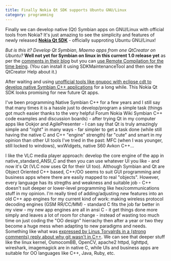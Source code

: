 ```yaml
---
title: Finally Nokia Qt SDK supports Ubuntu GNU/Linux
category: programming
---
```


Finally we can develop native (Qt) Symbian apps on GNU/Linux with official tools from Nokia? It's just amazing to see the simplicity and features of newly released __[Nokia Qt SDK](http://www.forum.nokia.com/info/sw.nokia.com/id/e920da1a-5b18-42df-82c3-907413e525fb/Nokia_Qt_SDK.html)__ - officially supproting Ubuntu GNU/Linux! 

_But is this it? Develop Qt Symbian, Maemo apps from one QtCreator on Ubuntu?_ __Well not yet for Symbian on linux in this current 1.0 release yet__ as per the [comments in their blog](http://labs.trolltech.com/blogs/2010/06/23/nokia-qt-sdk-10-released/) but you can [use Remote Compilation for the time being](http://wiki.forum.nokia.com/index.php/Nokia_Qt_SDK_Remote_Compiler). (You can install it using SDKMaintenanceTool and then see the QtCreator Help about it.)

After waiting and using <a href='http://www.clearevo.com/blog/programming/2009/06/05/symbian_c%2B%2B_on_linux_using_gnupoc_and_eclipse_cdt.html'>unofficial tools like gnupoc with eclipse cdt to develop native Symbian C++ applications</a> for a long while. This Nokia Qt SDK looks promising for new future Qt apps.

I've been programming Native Symbian C++ for a few years and I still say that many times it is a hassle just to develop/program a simple task (things got much easier thanks to the very helpful Forum Nokia Wiki Symbian C++ code examples and discussion boards) - after trying Qt in my computer apps like Ookjor and AgilePresenter - I can say that Qt is truly amazingly simple and "right" in many ways - far simpler to get a task done (while still having the native C and C++ "engine" strength) far "cute" and smart in my opinion than other UI tools I've tried in the past: MFC (when I was younger, still locked to windows), wxWidgets, native S60 Avkon C++...

I like the VLC media player approach: develop the core engine of the app in native_standard_ANSI_C and then you can use whatever UI you like - and now it's Qt (VLC now uses Qt for their UI too). Although Symbian and Qt are Object Oriented C++ based, C++/OO seems to suit GUI programming and business apps where there are easily mapped to real "objects". However, every language has its stregths and weakness and suitable job - C++ doesn't suit deeper or lower-level programming like hex/communications stuff in my opinion. I'm really tired of adding/adjusting new features into an old C++ app engines for my current kind of work: making wireless protocol decoding engines (GSM RR/CC/MM) - standard C fits the job far better in my view - my new app engines are all in ansi C - it get things done more simply and leaves a lot of room for change - instead of wasting too much time on just coding the "OO design" hierrachy then after a year or two they become a huge mess when adapting to new paradigms and needs. Something like what was [expressed by Linus Torvalrds in a (strong comments) reply about why git wasn't in C++](http://harmful.cat-v.org/software/c++/linus). We can see that deeper stuff like the linux kernel, OsmocomBB, OpenCV, apache2 httpd, lighttpd, wireshark, imagemagick are in native C, while UIs and business apps are suitable for OO languages like C++, Java, Ruby, etc.